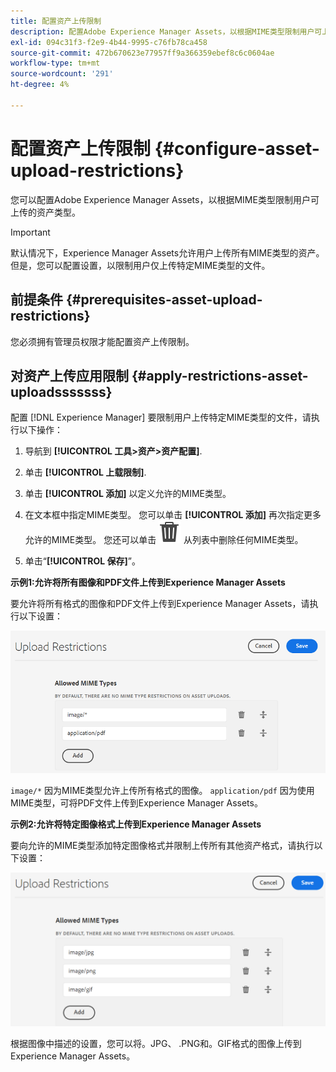 ```yaml
---
title: 配置资产上传限制
description: 配置Adobe Experience Manager Assets，以根据MIME类型限制用户可上传的资产类型。 它有助于防止意外上载不需要的格式和恶意文件。
exl-id: 094c31f3-f2e9-4b44-9995-c76fb78ca458
source-git-commit: 472b670623e77957ff9a366359ebef8c6c0604ae
workflow-type: tm+mt
source-wordcount: '291'
ht-degree: 4%

---
```


# 配置资产上传限制 {#configure-asset-upload-restrictions}

您可以配置Adobe Experience Manager Assets，以根据MIME类型限制用户可上传的资产类型。

>[!IMPORTANT]
>
>默认情况下，Experience Manager Assets允许用户上传所有MIME类型的资产。 但是，您可以配置设置，以限制用户仅上传特定MIME类型的文件。

## 前提条件 {#prerequisites-asset-upload-restrictions}

您必须拥有管理员权限才能配置资产上传限制。

## 对资产上传应用限制 {#apply-restrictions-asset-uploadsssssss}

配置 [!DNL Experience Manager] 要限制用户上传特定MIME类型的文件，请执行以下操作：

1. 导航到 **[!UICONTROL 工具>资产>资产配置]**.

1. 单击 **[!UICONTROL 上载限制]**.

1. 单击 **[!UICONTROL 添加]** 以定义允许的MIME类型。

1. 在文本框中指定MIME类型。 您可以单击 **[!UICONTROL 添加]** 再次指定更多允许的MIME类型。 您还可以单击 ![删除图标](assets/delete-icon.svg) 从列表中删除任何MIME类型。

1. 单击“**[!UICONTROL 保存]**”。

**示例1:允许将所有图像和PDF文件上传到Experience Manager Assets**

要允许将所有格式的图像和PDF文件上传到Experience Manager Assets，请执行以下设置：

![资产上传限制](assets/asset-upload-restrictions.png)

`image/*` 因为MIME类型允许上传所有格式的图像。 `application/pdf` 因为使用MIME类型，可将PDF文件上传到Experience Manager Assets。

**示例2:允许将特定图像格式上传到Experience Manager Assets**

要向允许的MIME类型添加特定图像格式并限制上传所有其他资产格式，请执行以下设置：

![资产限制](assets/asset-restrictions.png)

根据图像中描述的设置，您可以将。JPG、 .PNG和。GIF格式的图像上传到Experience Manager Assets。
